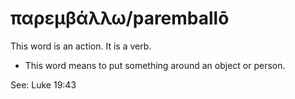 # παρεμβάλλω/paremballō
This word is an action. It is a verb.
* This word means to put something around an object or person.

See: Luke 19:43
